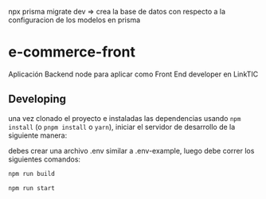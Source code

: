 npx prisma migrate dev => crea la base de datos con respecto a la configuracion de los modelos en prisma 
# e-commerce-front

Aplicación Backend node para aplicar como Front End developer en LinkTIC

## Developing

una vez clonado el proyecto e instaladas las dependencias usando `npm install` (o `pnpm install` o `yarn`), iniciar el servidor de desarrollo de la siguiente manera:

debes crear una archivo .env similar a .env-example, luego debe correr los siguientes comandos: 

```bash
npm run build

npm run start
```

